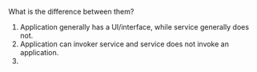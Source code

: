 What is the difference between them?


1. Application generally has a UI/interface, while service generally does not.
2. Application can invoker service and service does not invoke an application.
3. 
